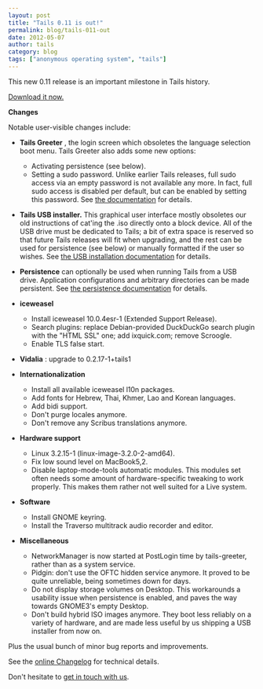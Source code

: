 ```yaml
---
layout: post
title: "Tails 0.11 is out!"
permalink: blog/tails-011-out
date: 2012-05-07
author: tails
category: blog
tags: ["anonymous operating system", "tails"]
---
```


This new 0.11 release is an important milestone in Tails history.

[Download it now.](https://tails.boum.org/download/)

**Changes**

Notable user-visible changes include:

- **Tails Greeter** , the login screen which obsoletes the language selection boot menu. Tails Greeter also adds some new options:
  - Activating persistence (see below).
  - Setting a sudo password. Unlike earlier Tails releases, full sudo access via an empty password is not available any more. In fact, full sudo access is disabled per default, but can be enabled by setting this password. See [the documentation](https://tails.boum.org/doc/first_steps/startup_options/index.en.html#tails_greeter) for details.

- **Tails USB installer.** This graphical user interface mostly obsoletes our old instructions of cat'ing the .iso directly onto a block device. All of the USB drive must be dedicated to Tails; a bit of extra space is reserved so that future Tails releases will fit when upgrading, and the rest can be used for persistence (see below) or manually formatted if the user so wishes. See [the USB installation documentation](https://tails.boum.org/doc/first_steps/usb_installation/index.en.html) for details.
- **Persistence** can optionally be used when running Tails from a USB drive. Application configurations and arbitrary directories can be made persistent. See [the persistence documentation](https://tails.boum.org/doc/first_steps/persistence/index.en.html) for details.
- **iceweasel**
  - Install iceweasel 10.0.4esr-1 (Extended Support Release).
  - Search plugins: replace Debian-provided DuckDuckGo search plugin with the "HTML SSL" one; add ixquick.com; remove Scroogle.
  - Enable TLS false start.

- **Vidalia** : upgrade to 0.2.17-1+tails1
- **Internationalization**
  - Install all available iceweasel l10n packages.
  - Add fonts for Hebrew, Thai, Khmer, Lao and Korean languages.
  - Add bidi support.
  - Don't purge locales anymore.
  - Don't remove any Scribus translations anymore.

- **Hardware support**
  - Linux 3.2.15-1 (linux-image-3.2.0-2-amd64).
  - Fix low sound level on MacBook5,2.
  - Disable laptop-mode-tools automatic modules. This modules set often needs some amount of hardware-specific tweaking to work properly. This makes them rather not well suited for a Live system.

- **Software**
  - Install GNOME keyring.
  - Install the Traverso multitrack audio recorder and editor.

- **Miscellaneous**
  - NetworkManager is now started at PostLogin time by tails-greeter, rather than as a system service.
  - Pidgin: don't use the OFTC hidden service anymore. It proved to be quite unreliable, being sometimes down for days.
  - Do not display storage volumes on Desktop. This workarounds a usability issue when persistence is enabled, and paves the way towards GNOME3's empty Desktop.
  - Don't build hybrid ISO images anymore. They boot less reliably on a variety of hardware, and are made less useful by us shipping a USB installer from now on.

Plus the usual bunch of minor bug reports and improvements.

See the [online Changelog](http://git.immerda.ch/?p=amnesia.git;a=blob_plain;f=debian/changelog;hb=refs/tags/0.11) for technical details.

Don't hesitate to [get in touch with us](https://tails.boum.org/support/index.en.html).

